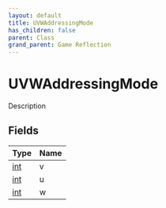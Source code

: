 ```yaml
---
layout: default
title: UVWAddressingMode
has_children: false
parent: Class
grand_parent: Game Reflection
---
```

# UVWAddressingMode
Description 

## Fields

| Type | Name |
|:-------------|:--------------|
| [int](/docs/game-reflection/enums/int) | v |
| [int](/docs/game-reflection/enums/int) | u |
| [int](/docs/game-reflection/enums/int) | w |

